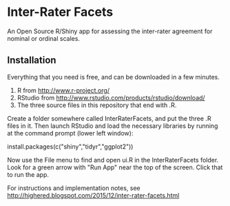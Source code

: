 # Inter-Rater Facets
An Open Source R/Shiny app for assessing the inter-rater agreement for nominal or ordinal scales. 

## Installation
Everything that you need is free, and can be downloaded in a few minutes.
1. R from http://www.r-project.org/
2. RStudio from http://www.rstudio.com/products/rstudio/download/
3. The three source files in this repository that end with .R. 

Create a folder somewhere called InterRaterFacets, and put the three .R files in it. Then launch RStudio and load the necessary libraries by running at the command prompt (lower left window):

install.packages(c("shiny","tidyr","ggplot2"))

Now use the File menu to find and open ui.R in the InterRaterFacets folder. Look for a green arrow with "Run App" near the top of the screen. Click that to run the app.

For instructions and implementation notes, see http://highered.blogspot.com/2015/12/inter-rater-facets.html
